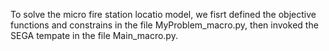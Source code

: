 To solve the micro fire station locatio model, we fisrt defined the objective functions and constrains in the file MyProblem_macro.py, then invoked the SEGA tempate in the file Main_macro.py.
